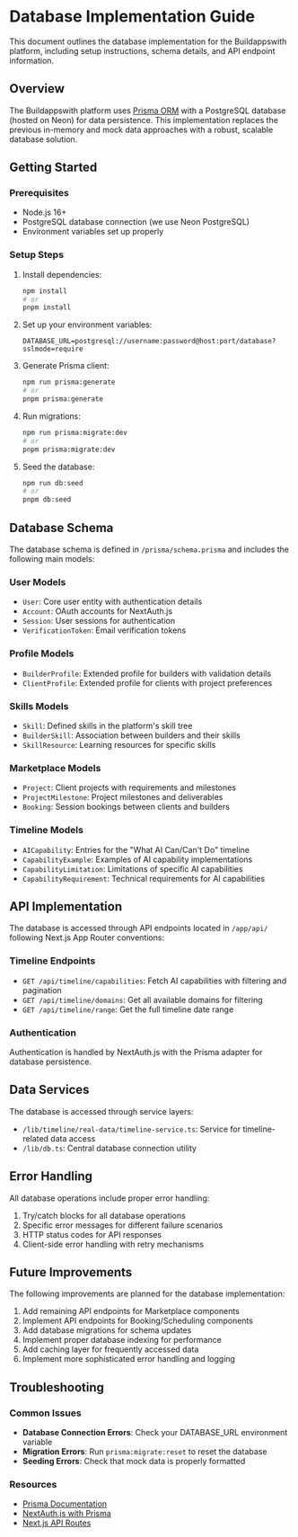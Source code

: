 # Database Implementation Guide

This document outlines the database implementation for the Buildappswith platform, including setup instructions, schema details, and API endpoint information.

## Overview

The Buildappswith platform uses [Prisma ORM](https://www.prisma.io/) with a PostgreSQL database (hosted on Neon) for data persistence. This implementation replaces the previous in-memory and mock data approaches with a robust, scalable database solution.

## Getting Started

### Prerequisites

- Node.js 16+
- PostgreSQL database connection (we use Neon PostgreSQL)
- Environment variables set up properly

### Setup Steps

1. Install dependencies:
   ```bash
   npm install
   # or
   pnpm install
   ```

2. Set up your environment variables:
   ```
   DATABASE_URL=postgresql://username:password@host:port/database?sslmode=require
   ```

3. Generate Prisma client:
   ```bash
   npm run prisma:generate
   # or
   pnpm prisma:generate
   ```

4. Run migrations:
   ```bash
   npm run prisma:migrate:dev
   # or
   pnpm prisma:migrate:dev
   ```

5. Seed the database:
   ```bash
   npm run db:seed
   # or
   pnpm db:seed
   ```

## Database Schema

The database schema is defined in `/prisma/schema.prisma` and includes the following main models:

### User Models
- `User`: Core user entity with authentication details
- `Account`: OAuth accounts for NextAuth.js
- `Session`: User sessions for authentication
- `VerificationToken`: Email verification tokens

### Profile Models
- `BuilderProfile`: Extended profile for builders with validation details
- `ClientProfile`: Extended profile for clients with project preferences

### Skills Models
- `Skill`: Defined skills in the platform's skill tree
- `BuilderSkill`: Association between builders and their skills
- `SkillResource`: Learning resources for specific skills

### Marketplace Models
- `Project`: Client projects with requirements and milestones
- `ProjectMilestone`: Project milestones and deliverables
- `Booking`: Session bookings between clients and builders

### Timeline Models
- `AICapability`: Entries for the "What AI Can/Can't Do" timeline
- `CapabilityExample`: Examples of AI capability implementations
- `CapabilityLimitation`: Limitations of specific AI capabilities
- `CapabilityRequirement`: Technical requirements for AI capabilities

## API Implementation

The database is accessed through API endpoints located in `/app/api/` following Next.js App Router conventions:

### Timeline Endpoints
- `GET /api/timeline/capabilities`: Fetch AI capabilities with filtering and pagination
- `GET /api/timeline/domains`: Get all available domains for filtering
- `GET /api/timeline/range`: Get the full timeline date range

### Authentication
Authentication is handled by NextAuth.js with the Prisma adapter for database persistence.

## Data Services

The database is accessed through service layers:

- `/lib/timeline/real-data/timeline-service.ts`: Service for timeline-related data access
- `/lib/db.ts`: Central database connection utility

## Error Handling

All database operations include proper error handling:

1. Try/catch blocks for all database operations
2. Specific error messages for different failure scenarios
3. HTTP status codes for API responses
4. Client-side error handling with retry mechanisms

## Future Improvements

The following improvements are planned for the database implementation:

1. Add remaining API endpoints for Marketplace components
2. Implement API endpoints for Booking/Scheduling components
3. Add database migrations for schema updates
4. Implement proper database indexing for performance
5. Add caching layer for frequently accessed data
6. Implement more sophisticated error handling and logging

## Troubleshooting

### Common Issues

- **Database Connection Errors**: Check your DATABASE_URL environment variable
- **Migration Errors**: Run `prisma:migrate:reset` to reset the database
- **Seeding Errors**: Check that mock data is properly formatted

### Resources

- [Prisma Documentation](https://www.prisma.io/docs/)
- [NextAuth.js with Prisma](https://authjs.dev/reference/adapter/prisma)
- [Next.js API Routes](https://nextjs.org/docs/app/building-your-application/routing/route-handlers)